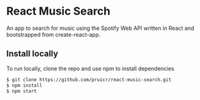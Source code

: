 # React Music Search

An app to search for music using the Spotify Web API written in React and bootstrapped from create-react-app.

## Install locally

To run locally, clone the repo and use npm to install dependencies

```sh
$ git clone https://github.com/pruicr/react-music-search.git
$ npm install
$ npm start
```
